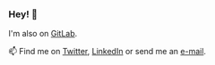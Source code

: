 ### Hey! 👋

I'm also on [GitLab](https://gitlab.com/carlos-menezes).

📫 Find me on [Twitter](https://twitter.com/c_mnzs), [LinkedIn](https://www.linkedin.com/in/carlos-menezes-b9552a177/) or send me an [e-mail](mailto:talk@carlosmenezes.com).
